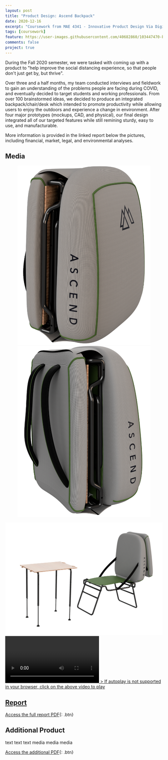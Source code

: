 ```yaml
---
layout: post
title: "Product Design: Ascend Backpack"
date: 2020-12-16
excerpt: "Coursework from MAE 4341 - Innovative Product Design Via Digital Manufacturing"
tags: [coursework]
feature: https://user-images.githubusercontent.com/40682860/103447470-b658b800-4c59-11eb-89d8-ac01760d7504.png
comments: false
project: true
---
```


During the Fall 2020 semester, we were tasked with coming up with a product to "help improve the social distancing experience, so that people don't just get by, but thrive". 

Over three and a half months, my team conducted interviews and fieldwork to gain an understanding of the problems people are facing during COVID, and eventually decided to target students and working professionals. From over 100 brainstormed ideas, we decided to produce an integrated backpack/chair/desk which intended to promote productivity while allowing users to enjoy the outdoors and experience a change in environment. After four major prototypes (mockups, CAD, and physical), our final design integrated all of our targeted features while still remining sturdy, easy to use, and manufacturable. 

More information is provided in the linked report below the pictures, including financial, market, legal, and environmental analyses. 

## Media

<figure class="half">
    <a href="/assets/img/4340/frontIso.png"><img src="/assets/img/4340/frontIso.png"></a>
    <a href="/assets/img/4340/rearIso.png"><img src="/assets/img/4340/rearIso.png"></a>
</figure>
<a href="/assets/img/4340/deployed.png"><img src="/assets/img/4340/deployed.png"></a>
<a href="/assets/img/4340/animation.mp4"><video autoplay source src="/assets/img/4340/animation.mp4" type="video/mp4" style="max-width: 100%; height: auto; width: auto;"></video>
> If autoplay is not supported in your browser, click on the above video to play

## Report
      
[Access the full report PDF](/pdfs/4340.pdf){: .btn}


## Additional Product

text
text
text
media
media
media

[Access the additional PDF](/pdfs/4341addition.pdf){: .btn}
